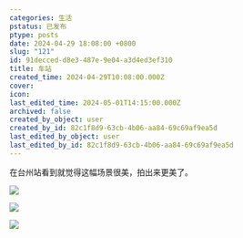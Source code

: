```yaml
---
categories: 生活
pstatus: 已发布
ptype: posts
date: 2024-04-29 18:08:00 +0800
slug: "121"
id: 91decced-d8e3-487e-9e04-a3d4ed3ef310
title: 车站
created_time: 2024-04-29T10:08:00.000Z
cover: 
icon: 
last_edited_time: 2024-05-01T14:15:00.000Z
archived: false
created_by_object: user
created_by_id: 82c1f8d9-63cb-4b06-aa84-69c69af9ea5d
last_edited_by_object: user
last_edited_by_id: 82c1f8d9-63cb-4b06-aa84-69c69af9ea5d
---
```


在台州站看到就觉得这幅场景很美，拍出来更美了。

![](https://blog.wangyunzi.com/2024/05/D1qEo6.jpg)



![](https://blog.wangyunzi.com/2024/05/B1ZJJu.jpg)



![](https://blog.wangyunzi.com/2024/05/EJhopc.jpg)




